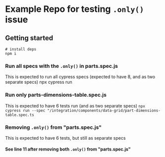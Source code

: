 # Example Repo for testing `.only()` issue

## Getting started
```
# install deps
npm i
```

### Run all specs with the `.only()` in parts.spec.js 
This is expected to run all cypress specs (expected to have 8, and as two separate specs)
npx cypress run

### Run only parts-dimensions-table.spec.js
This is expected to have 6 tests run (and as two separate specs)
`npx cypress run --spec "/integration/components/data-grid/part-dimensions-table.spec.ts`

### Removing `.only()` from "parts.spec.js"
This is expected to have 6 tests, but still as separate specs 
#### See line 11 after removing both `.only()` from "parts.spec.js"